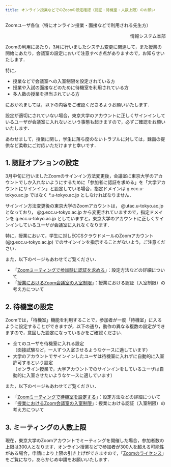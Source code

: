 ```yaml
---
title: オンライン授業などでのZoomの設定確認（認証・待機室・人数上限）のお願い
--- 
```


Zoomユーザ各位（特にオンライン授業・面接などで利用される先生方）

<div style="text-align: right;">情報システム本部</div>


Zoomの利用にあたり，3月に行いましたシステム変更に関連して，また授業の開始にあたり，会議室の設定において注意すべき点がありますので，お知らせいたします．

特に，

- 授業などで会議室への入室制限を設定されている方
- 授業や入試の面接などのために待機室を利用されている方
- 多人数の授業を担当されている方

におかれましては，以下の内容をご確認くださるようお願いいたします．

設定が適切にされていない場合，東京大学のアカウントに正しくサインインしているユーザが会議室に入れないという事態も起きますので，必ずご確認をお願いいたします．

あわせまして，授業に関し，学生に落ち度のないトラブルに対しては，録画の提供など柔軟にご対応いただけますと幸いです．

## 1. 認証オプションの設定

3月中旬に行いましたZoomのサインイン方法変更後，会議室に東京大学のアカウントでしか入れないようにするために「参加者に認証を求める」を「大学アカウントにサインイン」と設定している場合，指定ドメインは g.ecc.u-tokyo.ac.jp ではなく *.u-tokyo.ac.jp としなければなりません．

サインイン方法変更後の東京大学のZoomアカウントは， @utac.u-tokyo.ac.jp となっており， @g.ecc.u-tokyo.ac.jp から変更されていますので，指定ドメインを g.ecc.u-tokyo.ac.jp としていますと，東京大学のアカウントに正しくサインインしているユーザが会議室に入れなくなります．

特に，授業において，学生に対しECCSクラウドメールのZoomアカウント (@g.ecc.u-tokyo.ac.jp) でのサインインを指示することがないよう，ご注意ください．

また，以下のページもあわせてご覧ください．
- 「[Zoomミーティングで参加時に認証を求める](/zoom/auth)」：設定方法などの詳細について
- 「[授業におけるZoom会議室の入室制限](/faculty_members/zoom_access_control)」：授業における認証（入室制限）の考え方について

## 2. 待機室の設定

Zoomでは，「待機室」機能を利用することで，参加者が一度「待機室」に入るように設定することができますが，以下の通り，動作の異なる複数の設定ができますので，意図した設定になっているかをご確認ください．

- 全てのユーザを待機室に入れる設定<br>
（面接試験など，一人ずつ入室させるようなケースに適しています）
- 大学のアカウントでサインインしたユーザは待機室に入れずに自動的に入室許可するという設定<br>
（オンライン授業で，大学アカウントでのサインインをしているユーザは自動的に入室させたいようなケースに適しています）

また，以下のページもあわせてご覧ください．
- 「[Zoomミーティングで待機室を設定する](/zoom/waiting_room)」：設定方法などの詳細について
- 「[授業におけるZoom会議室の入室制限](/faculty_members/zoom_access_control)」：授業における認証（入室制限）の考え方について

## 3. ミーティングの人数上限

現在，東京大学のZoomアカウントでミーティングを開催した場合，参加者数の上限は300人となります．オンライン授業などで参加者が300人を超える可能性がある場合，申請により上限の引き上げができますので，「[Zoomのライセンス](/zoom/license)」をご覧になり，あらかじめ申請をお願いいたします．
